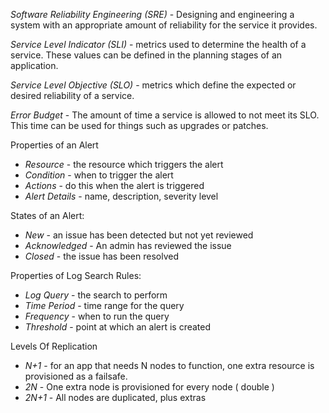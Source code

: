 *Software Reliability Engineering (SRE)* - Designing and engineering a system with an appropriate amount of reliability for the service it provides.  

*Service Level Indicator (SLI)* - metrics used to determine the health of a service. These values can be defined in the planning stages of an application.  

*Service Level Objective (SLO)* - metrics which define the expected or desired reliability of a service.  

*Error Budget* - The amount of time a service is allowed to not meet its SLO. This time can be used for things such as upgrades or patches.  

Properties of an Alert
- *Resource* - the resource which triggers the alert
- *Condition* - when to trigger the alert
- *Actions* - do this when the alert is triggered
- *Alert Details* - name, description, severity level

States of an Alert:
- *New* - an issue has been detected but not yet reviewed
- *Acknowledged* - An admin has reviewed the issue
- *Closed* - the issue has been resolved 

Properties of Log Search Rules:
- *Log Query* - the search to perform
- *Time Period* - time range for the query
- *Frequency* - when to run the query
- *Threshold* - point at which an alert is created

Levels Of Replication
- *N+1* - for an app that needs N nodes to function, one extra resource is provisioned as a failsafe.
- *2N* - One extra node is provisioned for every node ( double )
- *2N+1* - All nodes are duplicated, plus extras